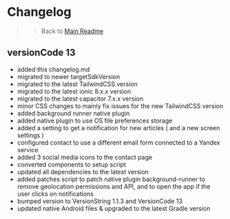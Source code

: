 # Changelog

>> Back to [Main Readme](./README.md)

## versionCode 13

- added this changelog.md
- migrated to newer targetSdkVersion
- migrated to the latest TailwindCSS version
- migrated to the latest ionic 8.x.x version
- migrated to the latest capacitor 7.x.x version
- minor CSS changes to mainly fix issues for the new TailwindCSS version
- added background runner native plugin
- added native plugin to use OS file preferences storage
- added a setting to get a notification for new articles ( and a new screen settings )
- configured contact to use a different email form connected to a Yandex service
- added 3 social media icons to the contact page
- converted components to setup script
- updated all dependencies to the latest version
- added patches script to patch native plugin background-runner to remove geolocation permissions and API, and to open the app if the user clicks on notifications
- bumped version to VersionString 1.1.3 and VersionCode 13
- updated native Android files & upgraded to the latest Gradle version
